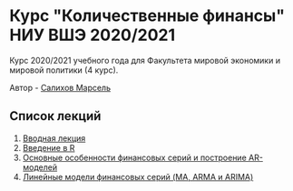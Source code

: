 # Курс "Количественные финансы" НИУ ВШЭ 2020/2021


Курс 2020/2021 учебного года для Факультета мировой экономики и мировой политики (4 курс).


Автор - [Салихов Марсель](https://www.hse.ru/org/persons/26780297)


## Список лекций

1. [Вводная лекция](https://quantviews.github.io/quant-finance-course-2020/lectures/lecture-0.html)
2. [Введение в R](https://quantviews.github.io/quant-finance-course-2020/lectures/lecture-1.html#(1))  
3. [Основные особенности финансовых серий и построение AR-моделей](https://quantviews.github.io/quant-finance-course-2020/lectures/lecture-2.html#(1))
4. [Линейные модели финансовых серий (MA, ARMA и ARIMA)](https://quantviews.github.io/quant-finance-course-2020/lectures/lecture-3.html#(1))


